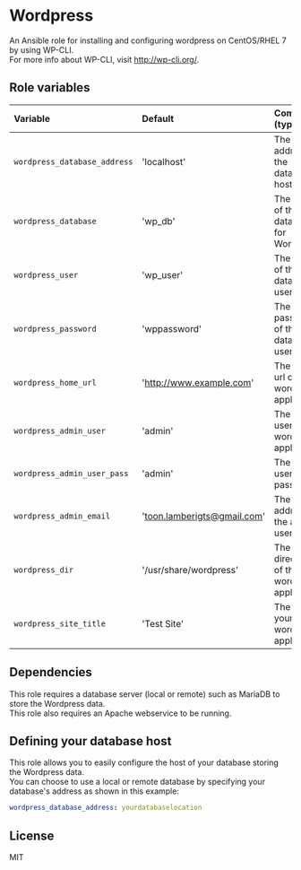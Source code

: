# Wordpress
An Ansible role for installing and configuring wordpress on CentOS/RHEL 7 by using WP-CLI.  
For more info about WP-CLI, visit http://wp-cli.org/.

## Role variables

| Variable             | Default     | Comments (type)                                   |
| :---                 | :---        | :---                                              |
| `wordpress_database_address`| 'localhost' | The address of the database host |
| `wordpress_database` | 'wp_db' | The name of the database for Wordpress.           |
| `wordpress_user`     | 'wp_user' | The name of the database user.                    |
| `wordpress_password` | 'wppassword' | The password of the database user.                |
| `wordpress_home_url` | 'http://www.example.com' | The home url of the wordpress application.               |
| `wordpress_admin_user` | 'admin' | The admin user of the wordpress application.               |
| `wordpress_admin_user_pass` | 'admin' | The admin user's password.              |
| `wordpress_admin_email` | 'toon.lamberigts@gmail.com' | The email address of the admin user.               |
| `wordpress_dir` | '/usr/share/wordpress' | The home directory of the wordpress application.              |
| `wordpress_site_title` | 'Test Site' | The title of your wordpress application |

## Dependencies

This role requires a database server (local or remote) such as MariaDB to store the Wordpress data.  
This role also requires an Apache webservice to be running.  

## Defining your database host

This role allows you to easily configure the host of your database storing the Wordpress data.  
You can choose to use a local or remote database by specifying your database's address as shown in this example:  
```Yaml
wordpress_database_address: yourdatabaselocation
```

## License

MIT

